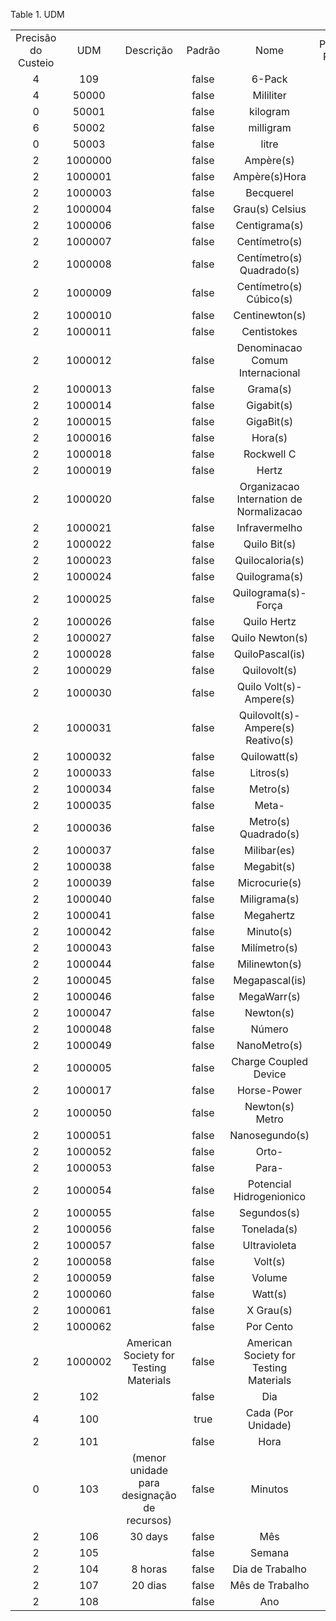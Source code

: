 <div id="d242637e1" class="table">

<div class="table-title">

Table 1. UDM

</div>

<div class="table-contents">

|                     |         |                                             |        |                                         |                 |         |             |            |
| :-----------------: | :-----: | :-----------------------------------------: | :----: | :-------------------------------------: | :-------------: | :-----: | :---------: | :--------: |
| Precisão do Custeio |   UDM   |                  Descrição                  | Padrão |                  Nome                   | Precisão Padrão | Símbolo | Tipo de UdM | Código UDM |
|          4          |   109   |                                             | false  |                 6-Pack                  |        0        |   6Pk   |             |    6PK     |
|          4          |  50000  |                                             | false  |                Mililiter                |        4        |   ml    |             |     ml     |
|          0          |  50001  |                                             | false  |                kilogram                 |        2        |   Kg    |             |     Kg     |
|          6          |  50002  |                                             | false  |                milligram                |        6        |   mg    |             |     mg     |
|          0          |  50003  |                                             | false  |                  litre                  |        2        |    L    |             |     L      |
|          2          | 1000000 |                                             | false  |                Ampère(s)                |        2        |    A    |     EN      |     A      |
|          2          | 1000001 |                                             | false  |              Ampère(s)Hora              |        2        |   Ah    |     EN      |     Ah     |
|          2          | 1000003 |                                             | false  |                Becquerel                |        2        |   Bq    |     EN      |     Bq     |
|          2          | 1000004 |                                             | false  |             Grau(s) Celsius             |        2        |   ºC    |     TE      |     ºC     |
|          2          | 1000006 |                                             | false  |              Centigrama(s)              |        2        |   Cg    |     DE      |     Cg     |
|          2          | 1000007 |                                             | false  |              Centímetro(s)              |        2        |   Cm    |     LE      |     Cm     |
|          2          | 1000008 |                                             | false  |        Centímetro(s) Quadrado(s)        |        2        |   Cm²   |     LE      |    Cm²     |
|          2          | 1000009 |                                             | false  |         Centímetro(s) Cúbico(s)         |        2        |   Cm³   |     LE      |    Cm³     |
|          2          | 1000010 |                                             | false  |             Centinewton(s)              |        2        |   cN    |     LE      |     cN     |
|          2          | 1000011 |                                             | false  |               Centistokes               |        2        |   cSt   |     LE      |    cSt     |
|          2          | 1000012 |                                             | false  |     Denominacao Comum Internacional     |        2        |   DCI   |     OT      |    DCI     |
|          2          | 1000013 |                                             | false  |                Grama(s)                 |        2        |    G    |     WE      |     G      |
|          2          | 1000014 |                                             | false  |               Gigabit(s)                |        2        |  Gbit   |     DV      |    Gbit    |
|          2          | 1000015 |                                             | false  |               GigaBit(s)                |        2        |   GHZ   |     DV      |    GHZ     |
|          2          | 1000016 |                                             | false  |                 Hora(s)                 |        2        |    H    |     TM      |     H      |
|          2          | 1000018 |                                             | false  |               Rockwell C                |        2        |   HRC   |     DE      |    HRC     |
|          2          | 1000019 |                                             | false  |                  Hertz                  |        2        |   Hz    |     FR      |     Hz     |
|          2          | 1000020 |                                             | false  | Organizacao Internation de Normalizacao |        2        |   ISO   |     OT      |    ISO     |
|          2          | 1000021 |                                             | false  |              Infravermelho              |        2        |   IV    |     EN      |     IV     |
|          2          | 1000022 |                                             | false  |              Quilo Bit(s)               |        2        |  Kbit   |     DV      |    Kbit    |
|          2          | 1000023 |                                             | false  |             Quilocaloria(s)             |        2        |  Kcal   |     WE      |    Kcal    |
|          2          | 1000024 |                                             | false  |              Quilograma(s)              |        2        |   Kg    |     WE      |     Kg     |
|          2          | 1000025 |                                             | false  |           Quilograma(s)-Força           |        2        |   Kgf   |     WE      |    Kgf     |
|          2          | 1000026 |                                             | false  |               Quilo Hertz               |        2        |   KHz   |     FR      |    KHz     |
|          2          | 1000027 |                                             | false  |             Quilo Newton(s)             |        2        |   KN    |     WE      |     KN     |
|          2          | 1000028 |                                             | false  |             QuiloPascal(is)             |        2        |   KPa   |     LE      |    KPa     |
|          2          | 1000029 |                                             | false  |              Quilovolt(s)               |        2        |   KV    |     EN      |     KV     |
|          2          | 1000030 |                                             | false  |         Quilo Volt(s)-Ampere(s)         |        2        |   KVA   |     EN      |    KVA     |
|          2          | 1000031 |                                             | false  |    Quilovolt(s)-Ampere(s) Reativo(s)    |        2        |  Kvar   |     EN      |    Kvar    |
|          2          | 1000032 |                                             | false  |              Quilowatt(s)               |        2        |   KW    |     EN      |     KW     |
|          2          | 1000033 |                                             | false  |                Litros(s)                |        2        |    L    |     VL      |     L      |
|          2          | 1000034 |                                             | false  |                Metro(s)                 |        2        |    M    |     LE      |     M      |
|          2          | 1000035 |                                             | false  |                  Meta-                  |        2        |   M-    |     OT      |     M-     |
|          2          | 1000036 |                                             | false  |          Metro(s) Quadrado(s)           |        2        |   M²    |     LE      |     M²     |
|          2          | 1000037 |                                             | false  |               Milibar(es)               |        2        |  Mbar   |     PR      |    Mbar    |
|          2          | 1000038 |                                             | false  |               Megabit(s)                |        2        |  Mbit   |     DV      |    Mbit    |
|          2          | 1000039 |                                             | false  |              Microcurie(s)              |        2        |   µCi   |     LE      |    µCi     |
|          2          | 1000040 |                                             | false  |              Miligrama(s)               |        2        |   Mg    |     WE      |     Mg     |
|          2          | 1000041 |                                             | false  |                Megahertz                |        2        |   MHZ   |     FR      |    MHZ     |
|          2          | 1000042 |                                             | false  |                Minuto(s)                |        2        |   Min   |     TM      |    Min     |
|          2          | 1000043 |                                             | false  |              Milímetro(s)               |        2        |   MM    |     LE      |     MM     |
|          2          | 1000044 |                                             | false  |              Milinewton(s)              |        2        |   mN    |     FO      |     mN     |
|          2          | 1000045 |                                             | false  |             Megapascal(is)              |        2        |   MPa   |     PR      |    MPa     |
|          2          | 1000046 |                                             | false  |               MegaWarr(s)               |        2        |   MW    |     EN      |     MW     |
|          2          | 1000047 |                                             | false  |                Newton(s)                |        2        |    N    |     FO      |     N      |
|          2          | 1000048 |                                             | false  |                 Número                  |        2        |   Nº    |     OT      |     Nº     |
|          2          | 1000049 |                                             | false  |              NanoMetro(s)               |        2        |   nm    |     LE      |     nm     |
|          2          | 1000005 |                                             | false  |          Charge Coupled Device          |        2        |   CCD   |     OT      |    CCD     |
|          2          | 1000017 |                                             | false  |               Horse-Power               |        2        |   HP    |     LE      |     HP     |
|          2          | 1000050 |                                             | false  |             Newton(s) Metro             |        2        |   Nm    |     LE      |     Nm     |
|          2          | 1000051 |                                             | false  |             Nanosegundo(s)              |        2        |   NS    |     TM      |     NS     |
|          2          | 1000052 |                                             | false  |                  Orto-                  |        2        |   O-    |     WE      |     O-     |
|          2          | 1000053 |                                             | false  |                  Para-                  |        2        |   P-    |     OT      |     P-     |
|          2          | 1000054 |                                             | false  |        Potencial Hidrogenionico         |        2        |   pH    |     DE      |     pH     |
|          2          | 1000055 |                                             | false  |               Segundos(s)               |        2        |    S    |     TM      |     S      |
|          2          | 1000056 |                                             | false  |               Tonelada(s)               |        2        |    T    |     WE      |     T      |
|          2          | 1000057 |                                             | false  |              Ultravioleta               |        2        |   UV    |     EN      |     UV     |
|          2          | 1000058 |                                             | false  |                 Volt(s)                 |        2        |    V    |     EN      |     V      |
|          2          | 1000059 |                                             | false  |                 Volume                  |        2        |   Vol   |     DE      |    Vol     |
|          2          | 1000060 |                                             | false  |                 Watt(s)                 |        2        |    W    |     EN      |     W      |
|          2          | 1000061 |                                             | false  |                X Grau(s)                |        2        |   Xº    |     AN      |     Xº     |
|          2          | 1000062 |                                             | false  |                Por Cento                |        2        |    %    |     OT      |     %      |
|          2          | 1000002 |   American Society for Testing Materials    | false  | American Society for Testing Materials  |        2        |  ASTM   |     OT      |    ASTM    |
|          2          |   102   |                                             | false  |                   Dia                   |        2        |    d    |             |     d      |
|          4          |   100   |                                             |  true  |           Cada (Por Unidade)            |        0        |   Un    |             |     Un     |
|          2          |   101   |                                             | false  |                  Hora                   |        2        |    h    |             |     HR     |
|          0          |   103   | (menor unidade para designação de recursos) | false  |                 Minutos                 |        0        |    m    |             |     MJ     |
|          2          |   106   |                   30 days                   | false  |                   Mês                   |        2        |    m    |             |     MO     |
|          2          |   105   |                                             | false  |                 Semana                  |        2        |    w    |             |     WK     |
|          2          |   104   |                   8 horas                   | false  |             Dia de Trabalho             |        2        |    D    |             |     WD     |
|          2          |   107   |                   20 dias                   | false  |             Mês de Trabalho             |        2        |    M    |             |     WM     |
|          2          |   108   |                                             | false  |                   Ano                   |        2        |    y    |             |     YR     |

</div>

</div>
